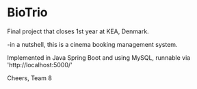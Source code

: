 # BioTrio

Final project that closes 1st year at KEA, Denmark.

-in a nutshell, this is a cinema booking management system.

Implemented in Java Spring Boot and using MySQL, runnable via 'http://localhost:5000/'


Cheers,
Team 8
